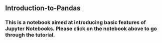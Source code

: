 ## Introduction-to-Pandas

### This is a notebook aimed at introducing basic features of Jupyter Notebooks. Please click on the notebook above to go through the tutorial.
